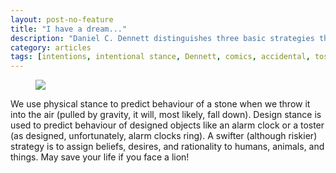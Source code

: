 ```yaml
---
layout: post-no-feature
title: "I have a dream..."
description: "Daniel C. Dennett distinguishes three basic strategies that we can use to make predictions: physical stance, design stance, and intentional stance."
category: articles
tags: [intentions, intentional stance, Dennett, comics, accidental, toster, Julie, Goncharov]
---
```


<figure>
	<img src="/sci-comics/pics/intent-stance.png">
</figure>


We use physical stance to predict behaviour of a stone when we throw it into the air (pulled by gravity, it will, most likely, fall down). Design stance is used to predict behaviour of designed objects like an alarm clock or a toster (as designed, unfortunately, alarm clocks ring). A swifter (although riskier) strategy is to assign beliefs, desires, and rationality to humans, animals, and things. May save your life if you face a lion!

